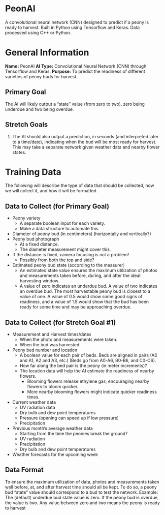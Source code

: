 # PeonAI
A convolutional neural network (CNN) designed to predict if a peony is ready to harvest. Built in Python using Tensorflow and Keras. Data processed using C++ or Python.

# General Information
**Name:** PeonAI
**AI Type:** Convolutional Neural Network (CNN) through Tensorflow and Keras.
**Purpose:** To predict the readiness of different varieties of peony buds for harvest.
## Primary Goal
The AI will likely output a “state” value (from zero to two), zero being underdue and two being overdue. 
## Stretch Goals
1. The AI should also output a prediction, in seconds (and interpreted later to a time/date), indicating when the bud will be most ready for harvest. This may take a separate network given weather data and nearby flower states.

# Training Data
The following will describe the type of data that should be collected, how we will collect it, and how it will be formatted. 

## Data to Collect (for Primary Goal)
* Peony variety
  * A separate boolean input for each variety.
  * Make a data structure to automate this.
* Diameter of peony bud (in centimeters) (horizontally and vertically?)
* Peony bud photograph
  * At a fixed distance.
  * The diameter measurement might cover this.
* If the distance is fixed, camera focusing is not a problem!
  * Possibly from both the top and side?
* Estimated peony bud state (according to the measurer)
  * An estimated state value ensures the maximum utilization of photos and measurements taken before, during, and after the ideal harvesting window.
  * A value of zero indicates an underdue bud. A value of two indicates an overdue bud. The most harvestable peony bud is closest to a value of one. A value of 0.5 would show some good signs of readiness, and a value of 1.5 would show that the bud has been ready for some time and may be approaching overdue.

## Data to Collect (for Stretch Goal #1)
* Measurement and Harvest times/dates
  * When the photo and measurements were taken.
  * When the bud was harvested.
* Peony bed number and location
  * A boolean value for each pair of beds. Beds are aligned in pairs (A0 and A1, A2 and A3, etc.) (Beds go from A0-A6, B0-B6, and C0-C6).
  * How far along the bed pair is the peony (in meter increments)?
  * The location data will help the AI estimate the readiness of nearby flowers. 
    * Blooming flowers release ethylene gas, encouraging nearby flowers to bloom quicker.
    * More nearby blooming flowers might indicate quicker readiness times.
* Current weather data
  * UV radiation data
  * Dry bulb and dew point temperatures
  * Pressure (opening can speed up if low pressure)
  * Precipitation
* Previous month’s average weather data
  * Starting from the time the peonies break the ground?
  * UV radiation
  * Precipitation
  * Dry bulb and dew point temperatures
* Weather forecasts for the upcoming week

## Data Format
To ensure the maximum utilization of data, photos and measurements taken well before, at, and after harvest time should all be kept. To do so, a peony bud “state” value should correspond to a bud to test the network. Example: The (default) underdue bud state value is zero. If the peony bud is overdue, the value is two. Any value between zero and two means the peony is ready to harvest


